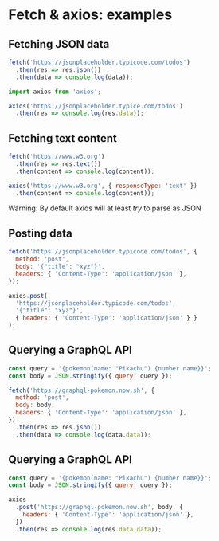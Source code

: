 # Fetch & axios: examples

## Fetching JSON data

```js
fetch('https://jsonplaceholder.typicode.com/todos')
  .then(res => res.json())
  .then(data => console.log(data));
```

<!-- prettier-ignore -->
```js
import axios from 'axios';

axios('https://jsonplaceholder.typice.com/todos')
  .then(res => console.log(res.data));
```

## Fetching text content

```js
fetch('https://www.w3.org')
  .then(res => res.text())
  .then(content => console.log(content));
```

<!-- prettier-ignore -->
```js
axios('https://www.w3.org', { responseType: 'text' })
  .then(content => console.log(content));
```

Warning: By default axios will at least _try_ to parse as JSON

## Posting data

```js
fetch('https://jsonplaceholder.typicode.com/todos', {
  method: 'post',
  body: '{"title": "xyz"}',
  headers: { 'Content-Type': 'application/json' },
});
```

```js
axios.post(
  'https://jsonplaceholder.typicode.com/todos',
  '{"title": "xyz"}',
  { headers: { 'Content-Type': 'application/json' } }
);
```

## Querying a GraphQL API

```js
const query = '{pokemon(name: "Pikachu") {number name}}';
const body = JSON.stringify({ query: query });

fetch('https://graphql-pokemon.now.sh', {
  method: 'post',
  body: body,
  headers: { 'Content-Type': 'application/json' },
})
  .then(res => res.json())
  .then(data => console.log(data.data));
```

## Querying a GraphQL API

```js
const query = '{pokemon(name: "Pikachu") {number name}}';
const body = JSON.stringify({ query: query });

axios
  .post('https://graphql-pokemon.now.sh', body, {
    headers: { 'Content-Type': 'application/json' },
  })
  .then(res => console.log(res.data.data));
```
